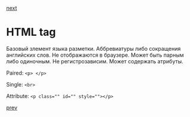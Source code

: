 <a href="06.md">next</a>

<h1>HTML tag</h1>

<div>
    Базовый злемент языка разметки. Аббревиатуры либо сокращения английских слов. Не отображаются в браузере.
    Может быть парным либо одиночным. Не регистрозависим. Может содержать атрибуты.
</div>

Paired: ```<p> </p>```

Single: ```<br>```

Attribute: ```<p class="" id="" style=""></p>```

<a href="04.md">prev</a>